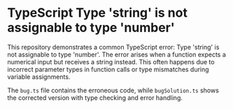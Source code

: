 # TypeScript Type 'string' is not assignable to type 'number'

This repository demonstrates a common TypeScript error: Type 'string' is not assignable to type 'number'.  The error arises when a function expects a numerical input but receives a string instead. This often happens due to incorrect parameter types in function calls or type mismatches during variable assignments.

The `bug.ts` file contains the erroneous code, while `bugSolution.ts` shows the corrected version with type checking and error handling.